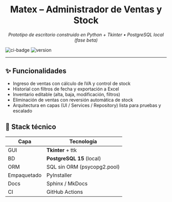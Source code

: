 <h1 align="center">Matex – Administrador de Ventas y Stock</h1>

<p align="center">
  <em>Prototipo de escritorio construido en Python + Tkinter • PostgreSQL local (fase beta)</em>
</p>

![ci-badge](https://img.shields.io/github/actions/workflow/status/<TU-USUARIO>/MatexApp/ci.yml?branch=main)
![version](https://img.shields.io/badge/version-1.0.0-blue)

---

## ✨ Funcionalidades

- Ingreso de ventas con cálculo de IVA y control de stock
- Historial con filtros de fecha y exportación a Excel
- Inventario editable (alta, baja, modificación, filtros)
- Eliminación de ventas con reversión automática de stock
- Arquitectura en capas (UI / Services / Repository) lista para pruebas y escalado

## 🚀 Stack técnico

| Capa | Tecnología |
|------|------------|
| GUI  | **Tkinter** + ttk |
| BD   | **PostgreSQL 15** (local) |
| ORM  | SQL sin ORM (psycopg2.pool) |
| Empaquetado | PyInstaller |
| Docs | Sphinx / MkDocs |
| CI   | GitHub Actions |
